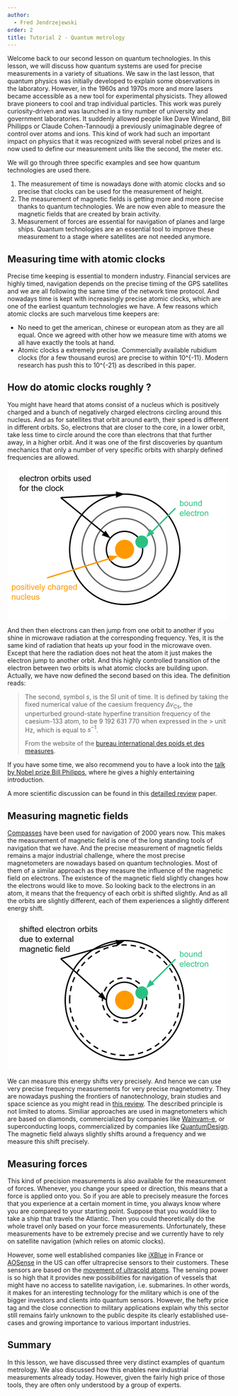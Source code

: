 ```yaml
---
author:
  - Fred Jendrzejewski
order: 2
title: Tutorial 2 - Quantum metrology
---
```


Welcome back to our second lesson on quantum technologies. In this lesson, we will discuss how quantum systems are used for precise measurements in a variety of situations. We saw in the last lesson, that quantum physics was initially developed to explain some observations in the laboratory. However, in the 1960s and 1970s more and more lasers became accessible as a new tool for experimental physicists. They allowed brave pioneers to cool and trap individual particles. This work was purely curiosity-driven and was launched in a tiny number of university and government laboratories. It suddenly allowed people like Dave Wineland, Bill Phillipps or Claude Cohen-Tannoudji a previously unimaginable degree of control over atoms and ions. This kind of work had such an important impact on physics that it was recognized with several nobel prizes and is now used to define our measurement units like the second, the meter etc.

We will go through three specific examples and see how quantum technologies are used there.

1. The measurement of time is nowadays done with atomic clocks and so precise that clocks can be used for the measurement of height.
2. The measurement of magnetic fields is getting more and more precise thanks to quantum technologies. We are now even able to measure the magnetic fields that are created by brain activity.
3. Measurement of forces are essential for navigation of planes and large ships. Quantum technologies are an essential tool to improve these measurement to a stage where satellites are not needed anymore.

## Measuring time with atomic clocks

Precise time keeping is essential to mondern industry. Financial services are highly timed, navigation depends on the precise timing of the GPS satellites and we are all following the same time of the network time protocol. And nowadays time is kept with increasingly precise atomic clocks, which are one of the earliest quantum technologies we have. A few reasons which atomic clocks are such marvelous time keepers are:

- No need to get the american, chinese or european atom as they are all equal. Once we agreed with other how we measure time with atoms we all have exactly the tools at hand.
- Atomic clocks a extremely precise. Commercially available rubidium clocks (for a few thousand euros) are precise to within 10^{-11}. Modern research has push this to 10^{-21} as described in this paper.

## How do atomic clocks roughly ?

You might have heard that atoms consist of a nucleus which is positively charged and a bunch of negatively charged electrons circling around this nucleus. And as for satellites that orbit around earth, their speed is different in different orbits. So, electrons that are closer to the core, in a lower orbit, take less time to circle around the core than electrons that that further away, in a higher orbit. And it was one of the first discoveries by quantum mechanics that only a number of very specific orbits with sharply defined frequencies are allowed.

![Atoms](AtomWithOrbits.png)

And then then electrons can then jump from one orbit to another if you shine in microwave radiation at the corresponding frequency. Yes, it is the same kind of radiation that heats up your food in the microwave oven. Except that here the radiation does not heat the atom it just makes the electron jump to another orbit. And this highly controlled transition of the electron between two orbits is what atomic clocks are building upon. Actually, we have now defined the second based on this idea. The definition reads:

> The second, symbol $s$, is the SI unit of time. It is defined by taking the fixed numerical value of the caesium frequency $\Delta \nu_\text{Cs}$, the unperturbed ground-state hyperfine transition frequency of the caesium-133 atom, to be 9 192 631 770 when expressed in the > unit Hz, which is equal to $s^{-1}$.
>
> From the website of the [bureau international des poids et des measures](https://www.bipm.org/en/si-base-units/second).

If you have some time, we also recommend you to have a look into the [talk by Nobel prize Bill Philipps](https://youtu.be/8WWQrD_TzaY), where he gives a highly entertaining introduction.

A more scientific discussion can be found in this [detailled review](https://arxiv.org/abs/1407.3493) paper.

## Measuring magnetic fields

[Compasses](https://en.wikipedia.org/wiki/History_of_the_compass) have been used for navigation of 2000 years now. This makes the measurement of magnetic field is one of the long standing tools of navigation that we have. And the precise measurement of magnetic fields remains a major industrial challenge, where the most precise magnetometers are nowadays based on quantum technologies. Most of them of a similar approach as they measure the influence of the magnetic field on electrons. The existence of the magnetic field slightly changes how the electrons would like to move. So looking back to the electrons in an atom, it means that the frequency of each orbit is shifted slightly. And as all the orbits are slightly different, each of them experiences a slightly different energy shift.

![AtomsWithField](AtomWithOrbitsUnderMagneticField.png)

We can measure this energy shifts very precisely. And hence we can use very precise frequency measurements for very precise magnetometry. They are nowadays pushing the frontiers of nanotechnology, brain studies and space science as you might read in [this review](https://arxiv.org/pdf/1905.00618.pdf). The described principle is not limited to atoms. Similiar approaches are used in magnetometers which are based on diamonds, commercialized by companies like [Wainvam-e](https://wainvam-e.com/), or superconducting loops, commercialized by companies like [QuantumDesign](https://qd-europe.com/de/en/products/magnetism/magnetometers/). The magnetic field always slightly shifts around a frequency and we measure this shift precisely.

## Measuring forces

This kind of precision measurements is also available for the measurement of forces. Whenever, you change your speed or direction, this means that a force is applied onto you. So if you are able to precisely measure the forces that you experience at a certain moment in time, you always know where you are compared to your starting point. Suppose that you would like to take a ship that travels the Atlantic. Then you could theoretically do the whole travel only based on your force measurements. Unfortunately, these measurements have to be extremely precise and we currently have to rely on satellite navigation (which relies on atomic clocks).

However, some well established companies like [iXBlue](https://www.ixblue.com/quantum-gravimeter/) in France or [AOSense](https://aosense.com/) in the US can offer ultraprecise sensors to their customers. These sensors are based on the [movement of ultracold atoms](https://www.ixblue.com/first-3-axis-quantum-inertial-sensor/). The sensing power is so high that it provides new possibilities for navigation of vessels that might have no access to satellite navigation, i.e. submarines. In other words, it makes for an interesting technology for the military which is one of the bigger investors and clients into quantum sensors. However, the hefty price tag and the close connection to military applications explain why this sector still remains fairly unknown to the public despite its clearly established use-cases and growing importance to various important industries.

## Summary

In this lesson, we have discussed three very distinct examples of quantum metrology. We also discussed how this enables new industrial measurements already today. However, given the fairly high price of those tools, they are often only understood by a group of experts.
